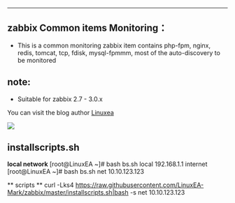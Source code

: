 
***
## zabbix Common items Monitoring：

* This is a common monitoring zabbix item contains php-fpm, nginx, redis, tomcat, tcp, fdisk, mysql-fpmmm, most of the auto-discovery to be monitored

## note:
* Suitable for zabbix 2.7 - 3.0.x

You can visit the blog author [Linuxea](http://www.linuxea.com)

![](http://www.zabbix.com/img/3.0/whatsnew/zabbix-whats-new-3.0-dashboard.png)


## installscripts.sh
**local network**
[root@LinuxEA ~]# bash bs.sh local 192.168.1.1
internet
[root@LinuxEA ~]# bash bs.sh net 10.10.123.123

** scripts **
curl -Lks4 https://raw.githubusercontent.com/LinuxEA-Mark/zabbix/master/installscripts.sh|bash -s net 10.10.123.123
